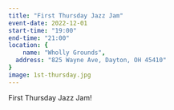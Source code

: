 ```yaml
---
title: "First Thursday Jazz Jam"
event-date: 2022-12-01
start-time: "19:00"
end-time: "21:00"
location: {
	name: "Wholly Grounds",
  address: "825 Wayne Ave, Dayton, OH 45410"
}
image: 1st-thursday.jpg
---
```


First Thursday Jazz Jam!
